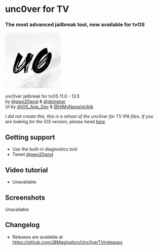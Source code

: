 # unc0ver for TV
### The most advanced jailbreak tool, now available for tvOS
![unc0ver logo](https://github.com/pwn20wndstuff/Undecimus/raw/master/Undecimus/Assets.xcassets/AppIcon.appiconset/Icon-App-60x60%403x.png)

unc0ver jailbreak for tvOS 11.0 - 13.5<br/>
by [@pwn20wnd](https://twitter.com/Pwn20wnd) & [@sbingner](https://twitter.com/sbingner)<br/>
UI by [@iOS_App_Dev](https://twitter.com/iOS_App_Dev) & [@HiMyNameIsUbik](https://twitter.com/HiMyNameIsUbik)<br/>

*I did not create this, this is a rehost of the unc0ver for TV IPA files. If you are looking for the iOS version, please head [here](https://github.com/pwn20wndstuff/Undecimus).*

## Getting support
* Use the built-in diagnostics tool
* Tweet [@pwn20wnd](https://twitter.com/Pwn20wnd)

## Video tutorial
* Unavailable

## Screenshots
Unavailable

## Changelog
* Releases are available at https://github.com/JBMagination/Unc0verTV/releases
